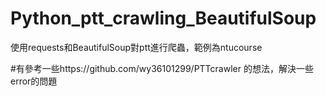 # Python_ptt_crawling_BeautifulSoup
使用requests和BeautifulSoup對ptt進行爬蟲，範例為ntucourse

#有參考一些https://github.com/wy36101299/PTTcrawler 的想法，解決一些error的問題
